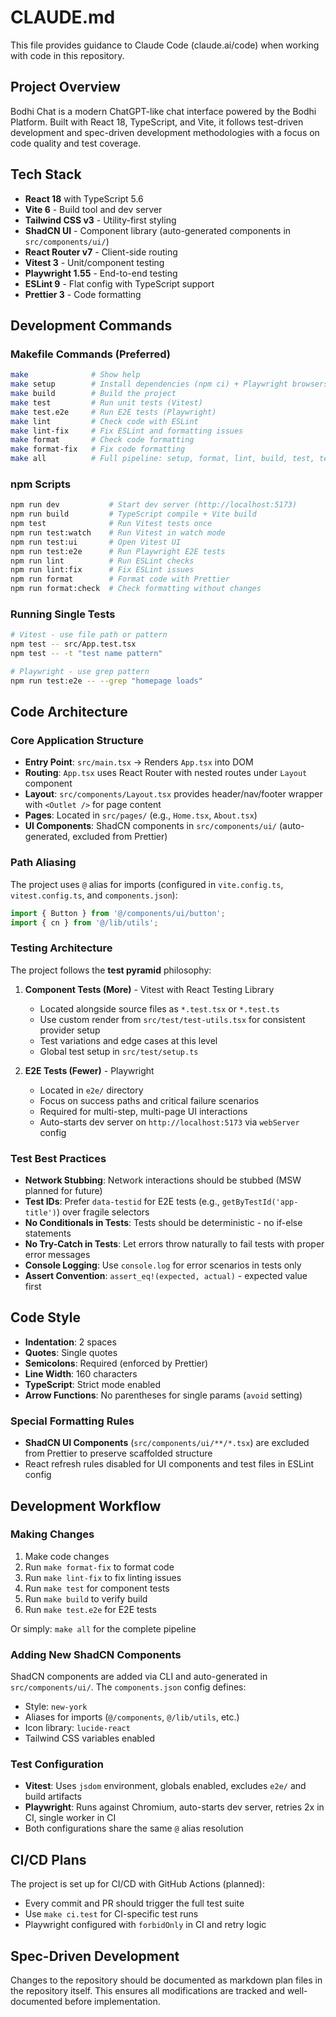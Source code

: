 # CLAUDE.md

This file provides guidance to Claude Code (claude.ai/code) when working with code in this repository.

## Project Overview

Bodhi Chat is a modern ChatGPT-like chat interface powered by the Bodhi Platform. Built with React 18, TypeScript, and Vite, it follows test-driven development and spec-driven development methodologies with a focus on code quality and test coverage.

## Tech Stack

- **React 18** with TypeScript 5.6
- **Vite 6** - Build tool and dev server
- **Tailwind CSS v3** - Utility-first styling
- **ShadCN UI** - Component library (auto-generated components in `src/components/ui/`)
- **React Router v7** - Client-side routing
- **Vitest 3** - Unit/component testing
- **Playwright 1.55** - End-to-end testing
- **ESLint 9** - Flat config with TypeScript support
- **Prettier 3** - Code formatting

## Development Commands

### Makefile Commands (Preferred)

```bash
make              # Show help
make setup        # Install dependencies (npm ci) + Playwright browsers
make build        # Build the project
make test         # Run unit tests (Vitest)
make test.e2e     # Run E2E tests (Playwright)
make lint         # Check code with ESLint
make lint-fix     # Fix ESLint and formatting issues
make format       # Check code formatting
make format-fix   # Fix code formatting
make all          # Full pipeline: setup, format, lint, build, test, test.e2e
```

### npm Scripts

```bash
npm run dev           # Start dev server (http://localhost:5173)
npm run build         # TypeScript compile + Vite build
npm test              # Run Vitest tests once
npm run test:watch    # Run Vitest in watch mode
npm run test:ui       # Open Vitest UI
npm run test:e2e      # Run Playwright E2E tests
npm run lint          # Run ESLint checks
npm run lint:fix      # Fix ESLint issues
npm run format        # Format code with Prettier
npm run format:check  # Check formatting without changes
```

### Running Single Tests

```bash
# Vitest - use file path or pattern
npm test -- src/App.test.tsx
npm test -- -t "test name pattern"

# Playwright - use grep pattern
npm run test:e2e -- --grep "homepage loads"
```

## Code Architecture

### Core Application Structure

- **Entry Point**: `src/main.tsx` → Renders `App.tsx` into DOM
- **Routing**: `App.tsx` uses React Router with nested routes under `Layout` component
- **Layout**: `src/components/Layout.tsx` provides header/nav/footer wrapper with `<Outlet />` for page content
- **Pages**: Located in `src/pages/` (e.g., `Home.tsx`, `About.tsx`)
- **UI Components**: ShadCN components in `src/components/ui/` (auto-generated, excluded from Prettier)

### Path Aliasing

The project uses `@` alias for imports (configured in `vite.config.ts`, `vitest.config.ts`, and `components.json`):

```typescript
import { Button } from '@/components/ui/button';
import { cn } from '@/lib/utils';
```

### Testing Architecture

The project follows the **test pyramid** philosophy:

1. **Component Tests (More)** - Vitest with React Testing Library
   - Located alongside source files as `*.test.tsx` or `*.test.ts`
   - Use custom render from `src/test/test-utils.tsx` for consistent provider setup
   - Test variations and edge cases at this level
   - Global test setup in `src/test/setup.ts`

2. **E2E Tests (Fewer)** - Playwright
   - Located in `e2e/` directory
   - Focus on success paths and critical failure scenarios
   - Required for multi-step, multi-page UI interactions
   - Auto-starts dev server on `http://localhost:5173` via `webServer` config

### Test Best Practices

- **Network Stubbing**: Network interactions should be stubbed (MSW planned for future)
- **Test IDs**: Prefer `data-testid` for E2E tests (e.g., `getByTestId('app-title')`) over fragile selectors
- **No Conditionals in Tests**: Tests should be deterministic - no if-else statements
- **No Try-Catch in Tests**: Let errors throw naturally to fail tests with proper error messages
- **Console Logging**: Use `console.log` for error scenarios in tests only
- **Assert Convention**: `assert_eq!(expected, actual)` - expected value first

## Code Style

- **Indentation**: 2 spaces
- **Quotes**: Single quotes
- **Semicolons**: Required (enforced by Prettier)
- **Line Width**: 160 characters
- **TypeScript**: Strict mode enabled
- **Arrow Functions**: No parentheses for single params (`avoid` setting)

### Special Formatting Rules

- **ShadCN UI Components** (`src/components/ui/**/*.tsx`) are excluded from Prettier to preserve scaffolded structure
- React refresh rules disabled for UI components and test files in ESLint config

## Development Workflow

### Making Changes

1. Make code changes
2. Run `make format-fix` to format code
3. Run `make lint-fix` to fix linting issues
4. Run `make test` for component tests
5. Run `make build` to verify build
6. Run `make test.e2e` for E2E tests

Or simply: `make all` for the complete pipeline

### Adding New ShadCN Components

ShadCN components are added via CLI and auto-generated in `src/components/ui/`. The `components.json` config defines:

- Style: `new-york`
- Aliases for imports (`@/components`, `@/lib/utils`, etc.)
- Icon library: `lucide-react`
- Tailwind CSS variables enabled

### Test Configuration

- **Vitest**: Uses `jsdom` environment, globals enabled, excludes `e2e/` and build artifacts
- **Playwright**: Runs against Chromium, auto-starts dev server, retries 2x in CI, single worker in CI
- Both configurations share the same `@` alias resolution

## CI/CD Plans

The project is set up for CI/CD with GitHub Actions (planned):

- Every commit and PR should trigger the full test suite
- Use `make ci.test` for CI-specific test runs
- Playwright configured with `forbidOnly` in CI and retry logic

## Spec-Driven Development

Changes to the repository should be documented as markdown plan files in the repository itself. This ensures all modifications are tracked and well-documented before implementation.
